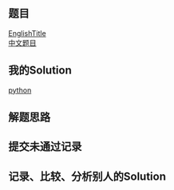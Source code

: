 ## 题目

[EnglishTitle](https://leetcode.com/problems/xxx/) <br/> [中文题目](https://leetcode-cn.com/problems/xxx/)

## 我的Solution

[python](../111/111_xx.py)

## 解题思路

## 提交未通过记录

## 记录、比较、分析别人的Solution
